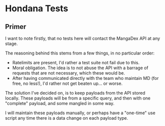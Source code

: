 # Hondana Tests

## Primer

I want to note firstly, that no tests here will contact the MangaDex API at any stage.

The reasoning behind this stems from a few things, in no particular order:

- Ratelimits are present, I'd rather a test suite not fail due to this.
- Moral obligation. The idea is to not abuse the API with a barrage of requests that are not necessary, which these would be.
- After having communicated directly with the team who maintain MD (for free, no less!), I'd rather not get beaten up... or worse.

The solution I've decided on, is to keep payloads from the API stored locally. These payloads will be from a specific query, and then with one "complete" payload, and some mangled in some way.

I will maintain these payloads manually, or perhaps have a "one-time" use script any time there is a data change on each payload type.
